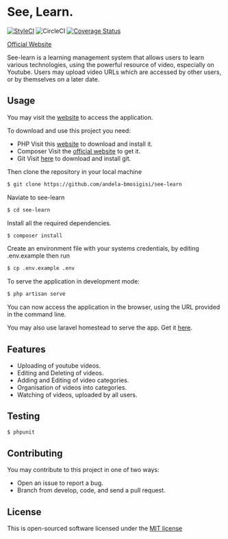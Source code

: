 # See, Learn.

[![StyleCI](https://styleci.io/repos/46489764/shield)](https://styleci.io/repos/46489764)
![CircleCI](https://travis-ci.org/andela-bmosigisi/see-learn.svg?branch=develop)
[![Coverage Status](https://coveralls.io/repos/andela-bmosigisi/see-learn/badge.svg?branch=develop&service=github)](https://coveralls.io/github/andela-bmosigisi/see-learn?branch=develop)

[Official Website](http://see-learn.herokuapp.com)

See-learn is a learning management system that allows users to learn various technologies, using the powerful resource of video, especially on Youtube. Users may upload video URLs which are accessed by other users, or by themselves on a later date.

## Usage

You may visit the [website](http://see-learn.herokuapp.com) to access the application.

To download and use this project you need:

- PHP
  Visit this [website](http://php.net/downloads.php) to download and install it.
- Composer
  Visit the [official website](https://getcomposer.org) to get it. 
- Git
  Visit [here](https://git-scm.com/downloads) to download and install git.

Then clone the repository in your local machine

```bash
$ git clone https://github.com/andela-bmosigisi/see-learn
```

Naviate to see-learn
```bash
$ cd see-learn
```

Install all the required dependencies.
```bash
$ composer install
```

Create an environment file with your systems credentials, by editing .env.example then run
```bash
$ cp .env.example .env
```

To serve the application in development mode:
```bash
$ php artisan serve
```

You can now access the application in the browser, using the URL provided in the command line.

You may also use laravel homestead to serve the app. Get it [here](http://laravel.com/docs/5.1/homestead).

## Features

- Uploading of youtube videos.
- Editing and Deleting of videos.
- Adding and Editing of video categories.
- Organisation of videos into categories.
- Watching of videos, uploaded by all users.

## Testing

```bash
$ phpunit
```

## Contributing

You may contribute to this project in one of two ways:
- Open an issue to report a bug.
- Branch from develop, code, and send a pull request.

## License

This is open-sourced software licensed under the [MIT license](http://opensource.org/licenses/MIT)
